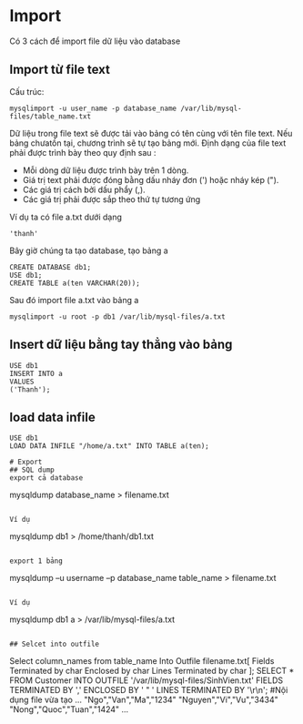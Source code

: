 # Import
Có 3 cách để import file dữ liệu vào database
## Import từ file text
Cấu trúc:
```
mysqlimport -u user_name -p database_name /var/lib/mysql-files/table_name.txt
```
Dữ liệu trong file text sẽ được tải vào bảng có tên cùng với tên file text. 
Nếu bảng chưatồn tại, chương trình sẽ tự tạo bảng mới. Định dạng của file text phải được trình bày theo quy định sau :

- Mỗi dòng dữ liệu được trình bày trên 1 dòng.
- Giá trị text phải được đóng bằng dấu nháy đơn (') hoặc nháy kép (").
- Các giá trị cách bởi dấu phẩy (,).
- Các giá trị phải được sắp theo thứ tự tương ứng

Ví dụ ta có file a.txt dưới dạng
```
'thanh'
```

Bây giờ chúng ta tạo database, tạo bảng a 
```
CREATE DATABASE db1;
USE db1;
CREATE TABLE a(ten VARCHAR(20));
```

Sau đó import file a.txt vào bảng a

` mysqlimport -u root -p db1 /var/lib/mysql-files/a.txt `

## Insert dữ liệu bằng tay thẳng vào bảng

```
USE db1
INSERT INTO a
VALUES
('Thanh');
```

## load data infile
```
USE db1
LOAD DATA INFILE "/home/a.txt" INTO TABLE a(ten);

# Export
## SQL dump
export cả database
```
mysqldump database_name > filename.txt
```

Ví dụ
```
mysqldump db1 > /home/thanh/db1.txt
```

export 1 bảng
```
mysqldump –u username –p database_name table_name > filename.txt
```

Ví dụ
```
mysqldump db1 a > /var/lib/mysql-files/a.txt
```

## Selcet into outfile
```
Select column_names from table_name Into Outfile filename.txt[ Fields Terminated by char 
Enclosed by char Lines Terminated by char ];
SELECT * FROM Customer INTO OUTFILE '/var/lib/mysql-files/SinhVien.txt' FIELDS TERMINATED BY ',' 
ENCLOSED BY ' " ' LINES TERMINATED BY '\r\n';
#Nội dụng file vừa tạo
...
"Ngo","Van","Ma","1234"
"Nguyen","Vi","Vu","3434"
"Nong","Quoc","Tuan","1424"
...
```













